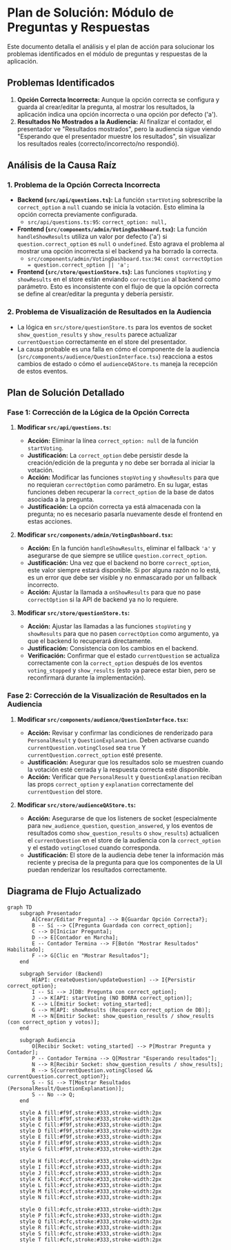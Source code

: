 # Plan de Solución: Módulo de Preguntas y Respuestas

Este documento detalla el análisis y el plan de acción para solucionar los problemas identificados en el módulo de preguntas y respuestas de la aplicación.

## Problemas Identificados

1.  **Opción Correcta Incorrecta:** Aunque la opción correcta se configura y guarda al crear/editar la pregunta, al mostrar los resultados, la aplicación indica una opción incorrecta o una opción por defecto ('a').
2.  **Resultados No Mostrados a la Audiencia:** Al finalizar el contador, el presentador ve "Resultados mostrados", pero la audiencia sigue viendo "Esperando que el presentador muestre los resultados", sin visualizar los resultados reales (correcto/incorrecto/no respondió).

## Análisis de la Causa Raíz

### 1. Problema de la Opción Correcta Incorrecta

*   **Backend (`src/api/questions.ts`):** La función `startVoting` sobrescribe la `correct_option` a `null` cuando se inicia la votación. Esto elimina la opción correcta previamente configurada.
    *   `src/api/questions.ts:95`: `correct_option: null,`
*   **Frontend (`src/components/admin/VotingDashboard.tsx`):** La función `handleShowResults` utiliza un valor por defecto ('a') si `question.correct_option` es `null` o `undefined`. Esto agrava el problema al mostrar una opción incorrecta si el backend ya ha borrado la correcta.
    *   `src/components/admin/VotingDashboard.tsx:94`: `const correctOption = question.correct_option || 'a';`
*   **Frontend (`src/store/questionStore.ts`):** Las funciones `stopVoting` y `showResults` en el store están enviando `correctOption` al backend como parámetro. Esto es inconsistente con el flujo de que la opción correcta se define al crear/editar la pregunta y debería persistir.

### 2. Problema de Visualización de Resultados en la Audiencia

*   La lógica en `src/store/questionStore.ts` para los eventos de socket `show_question_results` y `show_results` parece actualizar `currentQuestion` correctamente en el store del presentador.
*   La causa probable es una falla en cómo el componente de la audiencia (`src/components/audience/QuestionInterface.tsx`) reacciona a estos cambios de estado o cómo el `audienceQAStore.ts` maneja la recepción de estos eventos.

## Plan de Solución Detallado

### Fase 1: Corrección de la Lógica de la Opción Correcta

1.  **Modificar `src/api/questions.ts`:**
    *   **Acción:** Eliminar la línea `correct_option: null` de la función `startVoting`.
    *   **Justificación:** La `correct_option` debe persistir desde la creación/edición de la pregunta y no debe ser borrada al iniciar la votación.
    *   **Acción:** Modificar las funciones `stopVoting` y `showResults` para que no requieran `correctOption` como parámetro. En su lugar, estas funciones deben recuperar la `correct_option` de la base de datos asociada a la pregunta.
    *   **Justificación:** La opción correcta ya está almacenada con la pregunta; no es necesario pasarla nuevamente desde el frontend en estas acciones.

2.  **Modificar `src/components/admin/VotingDashboard.tsx`:**
    *   **Acción:** En la función `handleShowResults`, eliminar el fallback `'a'` y asegurarse de que siempre se utilice `question.correct_option`.
    *   **Justificación:** Una vez que el backend no borre `correct_option`, este valor siempre estará disponible. Si por alguna razón no lo está, es un error que debe ser visible y no enmascarado por un fallback incorrecto.
    *   **Acción:** Ajustar la llamada a `onShowResults` para que no pase `correctOption` si la API de backend ya no lo requiere.

3.  **Modificar `src/store/questionStore.ts`:**
    *   **Acción:** Ajustar las llamadas a las funciones `stopVoting` y `showResults` para que no pasen `correctOption` como argumento, ya que el backend lo recuperará directamente.
    *   **Justificación:** Consistencia con los cambios en el backend.
    *   **Verificación:** Confirmar que el estado `currentQuestion` se actualiza correctamente con la `correct_option` después de los eventos `voting_stopped` y `show_results` (esto ya parece estar bien, pero se reconfirmará durante la implementación).

### Fase 2: Corrección de la Visualización de Resultados en la Audiencia

1.  **Modificar `src/components/audience/QuestionInterface.tsx`:**
    *   **Acción:** Revisar y confirmar las condiciones de renderizado para `PersonalResult` y `QuestionExplanation`. Deben activarse cuando `currentQuestion.votingClosed` sea `true` Y `currentQuestion.correct_option` esté presente.
    *   **Justificación:** Asegurar que los resultados solo se muestren cuando la votación esté cerrada y la respuesta correcta esté disponible.
    *   **Acción:** Verificar que `PersonalResult` y `QuestionExplanation` reciban las props `correct_option` y `explanation` correctamente del `currentQuestion` del store.

2.  **Modificar `src/store/audienceQAStore.ts`:**
    *   **Acción:** Asegurarse de que los listeners de socket (especialmente para `new_audience_question`, `question_answered`, y los eventos de resultados como `show_question_results` o `show_results`) actualicen el `currentQuestion` en el store de la audiencia con la `correct_option` y el estado `votingClosed` cuando corresponda.
    *   **Justificación:** El store de la audiencia debe tener la información más reciente y precisa de la pregunta para que los componentes de la UI puedan renderizar los resultados correctamente.

## Diagrama de Flujo Actualizado

```mermaid
graph TD
    subgraph Presentador
        A[Crear/Editar Pregunta] --> B{Guardar Opción Correcta?};
        B -- Sí --> C[Pregunta Guardada con correct_option];
        C --> D[Iniciar Pregunta];
        D --> E[Contador en Marcha];
        E -- Contador Termina --> F[Botón "Mostrar Resultados" Habilitado];
        F --> G[Clic en "Mostrar Resultados"];
    end

    subgraph Servidor (Backend)
        H[API: createQuestion/updateQuestion] --> I{Persistir correct_option};
        I -- Sí --> J[DB: Pregunta con correct_option];
        J --> K[API: startVoting (NO BORRA correct_option)];
        K --> L[Emitir Socket: voting_started];
        G --> M[API: showResults (Recupera correct_option de DB)];
        M --> N[Emitir Socket: show_question_results / show_results (con correct_option y votos)];
    end

    subgraph Audiencia
        O[Recibir Socket: voting_started] --> P[Mostrar Pregunta y Contador];
        P -- Contador Termina --> Q[Mostrar "Esperando resultados"];
        N --> R[Recibir Socket: show_question_results / show_results];
        R --> S{currentQuestion.votingClosed && currentQuestion.correct_option?};
        S -- Sí --> T[Mostrar Resultados (PersonalResult/QuestionExplanation)];
        S -- No --> Q;
    end

    style A fill:#f9f,stroke:#333,stroke-width:2px
    style B fill:#f9f,stroke:#333,stroke-width:2px
    style C fill:#f9f,stroke:#333,stroke-width:2px
    style D fill:#f9f,stroke:#333,stroke-width:2px
    style E fill:#f9f,stroke:#333,stroke-width:2px
    style F fill:#f9f,stroke:#333,stroke-width:2px
    style G fill:#f9f,stroke:#333,stroke-width:2px

    style H fill:#ccf,stroke:#333,stroke-width:2px
    style I fill:#ccf,stroke:#333,stroke-width:2px
    style J fill:#ccf,stroke:#333,stroke-width:2px
    style K fill:#ccf,stroke:#333,stroke-width:2px
    style L fill:#ccf,stroke:#333,stroke-width:2px
    style M fill:#ccf,stroke:#333,stroke-width:2px
    style N fill:#ccf,stroke:#333,stroke-width:2px

    style O fill:#cfc,stroke:#333,stroke-width:2px
    style P fill:#cfc,stroke:#333,stroke-width:2px
    style Q fill:#cfc,stroke:#333,stroke-width:2px
    style R fill:#cfc,stroke:#333,stroke-width:2px
    style S fill:#cfc,stroke:#333,stroke-width:2px
    style T fill:#cfc,stroke:#333,stroke-width:2px